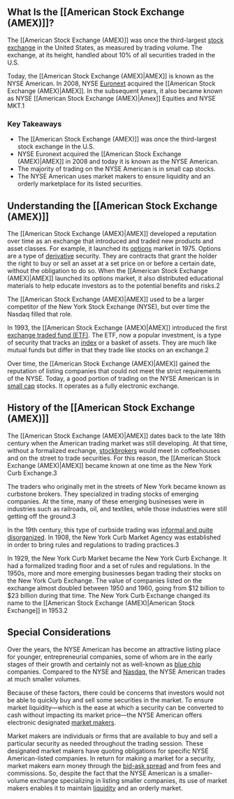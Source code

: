 ## What Is the [[American Stock Exchange (AMEX)]]?

The [[American Stock Exchange (AMEX)]] was once the third-largest [stock exchange](https://www.investopedia.com/articles/basics/04/092404.asp) in the United States, as measured by trading volume. The exchange, at its height, handled about 10% of all securities traded in the U.S.

Today, the [[American Stock Exchange (AMEX)|AMEX]] is known as the NYSE American. In 2008, NYSE [Euronext](https://www.investopedia.com/terms/e/euronext.asp) acquired the [[American Stock Exchange (AMEX)|AMEX]]. In the subsequent years, it also became known as NYSE [[American Stock Exchange (AMEX)|Amex]] Equities and NYSE MKT.1

### Key Takeaways

-   The [[American Stock Exchange (AMEX)]] was once the third-largest stock exchange in the U.S.
-   NYSE Euronext acquired the [[American Stock Exchange (AMEX)|AMEX]] in 2008 and today it is known as the NYSE American.
-   The majority of trading on the NYSE American is in small cap stocks.
-   The NYSE American uses market makers to ensure liquidity and an orderly marketplace for its listed securities.

## Understanding the [[American Stock Exchange (AMEX)]]

The [[American Stock Exchange (AMEX)|AMEX]] developed a reputation over time as an exchange that introduced and traded new products and asset classes. For example, it launched its [options](https://www.investopedia.com/terms/o/option.asp) market in 1975. Options are a type of [derivative](https://www.investopedia.com/terms/d/derivative.asp) security. They are contracts that grant the holder the right to buy or sell an asset at a set price on or before a certain date, without the obligation to do so. When the [[American Stock Exchange (AMEX)|AMEX]] launched its options market, it also distributed educational materials to help educate investors as to the potential benefits and risks.2

The [[American Stock Exchange (AMEX)|AMEX]] used to be a larger competitor of the New York Stock Exchange (NYSE), but over time the Nasdaq filled that role.

In 1993, the [[American Stock Exchange (AMEX)|AMEX]] introduced the first [exchange traded fund (ETF)](https://www.investopedia.com/terms/e/etf.asp). The ETF, now a popular investment, is a type of security that tracks an [index](https://www.investopedia.com/terms/i/index.asp) or a basket of assets. They are much like mutual funds but differ in that they trade like stocks on an exchange.2

Over time, the [[American Stock Exchange (AMEX)|AMEX]] gained the reputation of listing companies that could not meet the strict requirements of the NYSE. Today, a good portion of trading on the NYSE American is in [small cap](https://www.investopedia.com/terms/s/small-cap.asp) stocks. It operates as a fully electronic exchange.

## History of the [[American Stock Exchange (AMEX)]]

The [[American Stock Exchange (AMEX)|AMEX]] dates back to the late 18th century when the American trading market was still developing. At that time, without a formalized exchange, [stockbrokers](https://www.investopedia.com/terms/s/stockbroker.asp) would meet in coffeehouses and on the street to trade securities. For this reason, the [[American Stock Exchange (AMEX)|AMEX]] became known at one time as the New York Curb Exchange.3

The traders who originally met in the streets of New York became known as curbstone brokers. They specialized in trading stocks of emerging companies. At the time, many of these emerging businesses were in industries such as railroads, oil, and textiles, while those industries were still getting off the ground.3

In the 19th century, this type of curbside trading was [informal and quite disorganized](https://www.investopedia.com/articles/07/stock-exchange-history.asp). In 1908, the New York Curb Market Agency was established in order to bring rules and regulations to trading practices.3

In 1929, the New York Curb Market became the New York Curb Exchange. It had a formalized trading floor and a set of rules and regulations. In the 1950s, more and more emerging businesses began trading their stocks on the New York Curb Exchange. The value of companies listed on the exchange almost doubled between 1950 and 1960, going from $12 billion to $23 billion during that time. The New York Curb Exchange changed its name to the [[American Stock Exchange (AMEX)|American Stock Exchange]] in 1953.2

## Special Considerations

Over the years, the NYSE American has become an attractive listing place for younger, entrepreneurial companies, some of whom are in the early stages of their growth and certainly not as well-known as [blue chip](https://www.investopedia.com/terms/b/bluechip.asp) companies. Compared to the NYSE and [Nasdaq](https://www.investopedia.com/terms/n/nasdaq.asp), the NYSE American trades at much smaller volumes.

Because of these factors, there could be concerns that investors would not be able to quickly buy and sell some securities in the market. To ensure market liquidity—which is the ease at which a security can be converted to cash without impacting its market price—the NYSE American offers electronic designated [market makers](https://www.investopedia.com/terms/m/marketmaker.asp).

Market makers are individuals or firms that are available to buy and sell a particular security as needed throughout the trading session. These designated market makers have quoting obligations for specific NYSE American-listed companies. In return for making a market for a security, market makers earn money through the [bid-ask spread](https://www.investopedia.com/terms/b/bid-askspread.asp) and from fees and commissions. So, despite the fact that the NYSE American is a smaller-volume exchange specializing in listing smaller companies, its use of market makers enables it to maintain [liquidity](https://www.investopedia.com/terms/l/liquidity.asp) and an orderly market.
